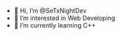 - 👋 Hi, I’m @SeTxNightDev
- 👀 I’m interested in Web Developing
- 🌱 I’m currently learning C++

<!---
SeTxNightDev/SeTxNightDev is a ✨ special ✨ repository because its `README.md` (this file) appears on your GitHub profile.
You can click the Preview link to take a look at your changes.
--->
